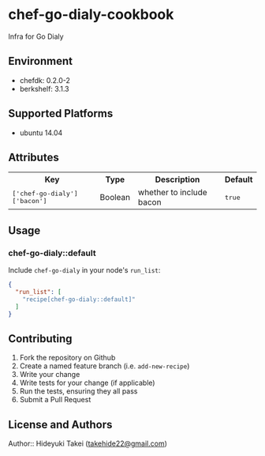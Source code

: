 # chef-go-dialy-cookbook

Infra for Go Dialy

## Environment
- chefdk: 0.2.0-2
- berkshelf: 3.1.3


## Supported Platforms

- ubuntu 14.04

## Attributes

<table>
  <tr>
    <th>Key</th>
    <th>Type</th>
    <th>Description</th>
    <th>Default</th>
  </tr>
  <tr>
    <td><tt>['chef-go-dialy']['bacon']</tt></td>
    <td>Boolean</td>
    <td>whether to include bacon</td>
    <td><tt>true</tt></td>
  </tr>
</table>

## Usage

### chef-go-dialy::default

Include `chef-go-dialy` in your node's `run_list`:

```json
{
  "run_list": [
    "recipe[chef-go-dialy::default]"
  ]
}
```

## Contributing

1. Fork the repository on Github
2. Create a named feature branch (i.e. `add-new-recipe`)
3. Write your change
4. Write tests for your change (if applicable)
5. Run the tests, ensuring they all pass
6. Submit a Pull Request

## License and Authors

Author:: Hideyuki Takei (takehide22@gmail.com)
